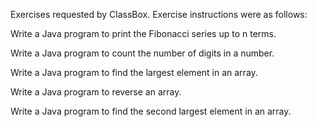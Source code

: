 Exercises requested by ClassBox. Exercise instructions were as follows:

Write a Java program to print the Fibonacci series up to n terms.

Write a Java program to count the number of digits in a number.

Write a Java program to find the largest element in an array.

Write a Java program to reverse an array.

Write a Java program to find the second largest element in an array.
 
